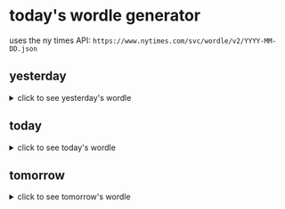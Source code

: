 # today's wordle generator

uses the ny times API: `https://www.nytimes.com/svc/wordle/v2/YYYY-MM-DD.json`

## yesterday

<details>
    <summary>click to see yesterday's wordle</summary>

    spark

</details>

## today

<details>
    <summary>click to see today's wordle</summary>

    baste

</details>

## tomorrow

<details>
    <summary>click to see tomorrow's wordle</summary>

    nudge

</details>
